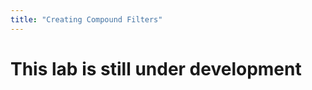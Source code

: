```yaml
---
title: "Creating Compound Filters"
---
```


<style>.btn{border-radius:30px;}button:hover{background: #2196F3;color:white;}</style>

# This lab is still under development